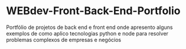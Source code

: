 # WEBdev-Front-Back-End-Portfolio
Portfólio de projetos de back end e front end onde apresento alguns exemplos de como aplico tecnologias python e node para resolver problemas complexos de empresas e negócios
